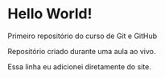 # Hello World!
 Primeiro repositório do curso de Git e GitHub

 Repositório criado durante uma aula ao vivo.

 Essa linha eu adicionei diretamente do site.
